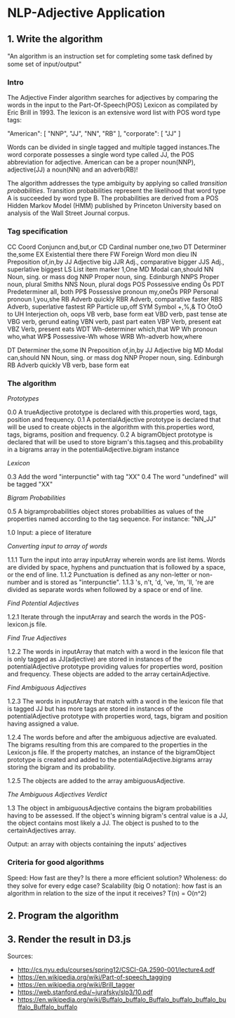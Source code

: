 # NLP-Adjective Application

## 1. Write the algorithm

"An algorithm is an instruction set for completing some task deﬁned by some set of input/output" 

### Intro

The Adjective Finder algorithm searches for adjectives by comparing the words in the input to the Part-Of-Speech(POS) Lexicon as compilated by Eric Brill in 1993. The lexicon is an extensive word list with POS word type tags:

 "American": [
        "NNP", 
        "JJ", 
        "NN", 
        "RB"
    ], 
 "corporate": [
        "JJ"
    ]

Words can be divided in single tagged and multiple tagged instances.The word corporate possesses a single word type called JJ, the POS abbreviation for adjective. American can be a proper noun(NNP), adjective(JJ) a noun(NN) and an adverb(RB)!

The algorithm addresses the type ambiguity by applying so called _transition probabilities_. 
Transition probabilities represent the likelihood that word type A is succeeded by word type B. The probabilities are derived from a POS Hidden Markov Model (HMM) published by Princeton University based on analysis of the Wall Street Journal corpus. 

### Tag specification

CC Coord Conjuncn           and,but,or
CD Cardinal number          one,two
DT Determiner               the,some
EX Existential there        there
FW Foreign Word             mon dieu
IN Preposition              of,in,by
JJ Adjective                big
JJR Adj., comparative       bigger
JJS Adj., superlative       biggest
LS List item marker         1,One
MD Modal                    can,should
NN Noun, sing. or mass      dog
NNP Proper noun, sing.      Edinburgh
NNPS Proper noun, plural    Smiths
NNS Noun, plural            dogs
POS Possessive ending       Õs
PDT Predeterminer           all, both
PP$ Possessive pronoun      my,oneÕs
PRP Personal pronoun         I,you,she
RB Adverb                   quickly
RBR Adverb, comparative     faster
RBS Adverb, superlative     fastest
RP Particle                 up,off
SYM Symbol                  +,%,&
TO ÒtoÓ                     to
UH Interjection             oh, oops
VB verb, base form          eat
VBD verb, past tense        ate
VBG verb, gerund            eating
VBN verb, past part         eaten
VBP Verb, present           eat
VBZ Verb, present           eats
WDT Wh-determiner           which,that
WP Wh pronoun               who,what
WP$ Possessive-Wh           whose
WRB Wh-adverb               how,where


DT Determiner               the,some
IN Preposition              of,in,by
JJ Adjective                big
MD Modal                    can,should
NN Noun, sing. or mass      dog
NNP Proper noun, sing.      Edinburgh
RB Adverb                   quickly
VB verb, base form          eat

### The algorithm

_Prototypes_

0.0 A trueAdjective prototype is declared with this.properties word, tags, position and frequency.
0.1 A potentialAdjective prototype is declared that will be used to create objects in the algorithm with this.properties word, tags, bigrams, position and frequency.
0.2 A bigramObject prototype is declared that will be used to store bigram's this.tagseq and this.probability in a bigrams array in the potentialAdjective.bigram instance

_Lexicon_

0.3 Add the word "interpunctie" with tag "XX"
0.4 The word "undefined" will be tagged "XX"

_Bigram Probabilities_

0.5 A bigramprobabilities object stores probabilities as values of the properties named according to the tag sequence. For instance: "NN_JJ"

1.0 Input: a piece of literature

_Converting input to array of words_

1.1.1 Turn the input into array inputArray wherein words are list items. Words are divided by space, hyphens and punctuation that is followed by a space, or the end of line. 
1.1.2 Punctuation is defined as any non-letter or non-number and is stored as "interpunctie".
1.1.3 's, n't, 'd, 've, 'm, 'll, 're are divided as separate words when followed by a space or end of line.

_Find Potential Adjectives_

1.2.1 Iterate through the inputArray and search the words in the POS-lexicon.js file. 

_Find True Adjectives_

1.2.2 The words in inputArray that match with a word in the lexicon file that is only tagged as JJ(adjective) are stored in instances of the potentialAdjective prototype providing values for properties word, position and frequency. These objects are added to the array certainAdjective.

_Find Ambiguous Adjectives_

1.2.3 The words in inputArray that match with a word in the lexicon file that is tagged JJ but has more tags are stored in instances of the potentialAdjective prototype with properties word, tags, bigram and position having assigned a value.

1.2.4 The words before and after the ambiguous adjective are evaluated. The bigrams resulting from this are compared to the properties in the Lexicon.js file. If the property matches, an instance of the bigramObject prototype is created and added to the potentialAdjective.bigrams array storing the bigram and its probability.

1.2.5 The objects are added to the array ambiguousAdjective.

_The Ambiguous Adjectives Verdict_

1.3 The object in ambiguousAdjective contains the bigram probabilities having to be assessed. If the object's winning bigram's central value is a JJ, the object contains most likely a JJ. The object is pushed to to the certainAdjectives array. 

Output: an array with objects containing the inputs' adjectives

### Criteria for good algorithms

Speed: How fast are they? Is there a more efﬁcient solution? Wholeness: do they solve for every edge case? Scalability (big O notation): how fast is an algorithm in relation to the size of the input it receives? T(n) = O(n^2)

## 2. Program the algorithm
## 3. Render the result in D3.js

Sources:
* http://cs.nyu.edu/courses/spring12/CSCI-GA.2590-001/lecture4.pdf 
* https://en.wikipedia.org/wiki/Part-of-speech_tagging
* https://en.wikipedia.org/wiki/Brill_tagger 
* https://web.stanford.edu/~jurafsky/slp3/10.pdf
* https://en.wikipedia.org/wiki/Buffalo_buffalo_Buffalo_buffalo_buffalo_buffalo_Buffalo_buffalo 